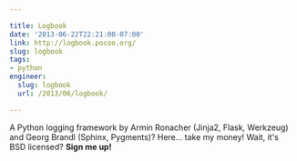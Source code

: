 ```yaml
---

title: Logbook
date: '2013-06-22T22:21:00-07:00'
link: http://logbook.pocoo.org/
slug: logbook
tags:
- python
engineer:
  slug: logbook
  url: /2013/06/logbook/

---
```


A Python logging framework by Armin Ronacher (Jinja2, Flask, Werkzeug) and Georg Brandl (Sphinx, Pygments)? Here... take my money! Wait, it's BSD licensed? **Sign me up!**

